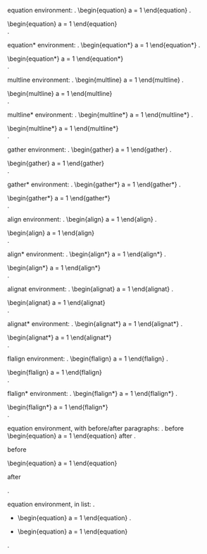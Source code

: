 equation environment:
.
\begin{equation}
a = 1
\end{equation}
.
<div class="math amsmath">
\begin{equation}
a = 1
\end{equation}
</div>
.

equation* environment:
.
\begin{equation*}
a = 1
\end{equation*}
.
<div class="math amsmath">
\begin{equation*}
a = 1
\end{equation*}
</div>
.

multline environment:
.
\begin{multline}
a = 1
\end{multline}
.
<div class="math amsmath">
\begin{multline}
a = 1
\end{multline}
</div>
.

multline* environment:
.
\begin{multline*}
a = 1
\end{multline*}
.
<div class="math amsmath">
\begin{multline*}
a = 1
\end{multline*}
</div>
.

gather environment:
.
\begin{gather}
a = 1
\end{gather}
.
<div class="math amsmath">
\begin{gather}
a = 1
\end{gather}
</div>
.

gather* environment:
.
\begin{gather*}
a = 1
\end{gather*}
.
<div class="math amsmath">
\begin{gather*}
a = 1
\end{gather*}
</div>
.

align environment:
.
\begin{align}
a = 1
\end{align}
.
<div class="math amsmath">
\begin{align}
a = 1
\end{align}
</div>
.

align* environment:
.
\begin{align*}
a = 1
\end{align*}
.
<div class="math amsmath">
\begin{align*}
a = 1
\end{align*}
</div>
.

alignat environment:
.
\begin{alignat}
a = 1
\end{alignat}
.
<div class="math amsmath">
\begin{alignat}
a = 1
\end{alignat}
</div>
.

alignat* environment:
.
\begin{alignat*}
a = 1
\end{alignat*}
.
<div class="math amsmath">
\begin{alignat*}
a = 1
\end{alignat*}
</div>
.

flalign environment:
.
\begin{flalign}
a = 1
\end{flalign}
.
<div class="math amsmath">
\begin{flalign}
a = 1
\end{flalign}
</div>
.

flalign* environment:
.
\begin{flalign*}
a = 1
\end{flalign*}
.
<div class="math amsmath">
\begin{flalign*}
a = 1
\end{flalign*}
</div>
.

equation environment, with before/after paragraphs:
.
before
\begin{equation}
a = 1
\end{equation}
after
.
<p>before</p>
<div class="math amsmath">
\begin{equation}
a = 1
\end{equation}
</div>
<p>after</p>
.

equation environment, in list:
.
- \begin{equation}
  a = 1
  \end{equation}
.
<ul>
<li>
<div class="math amsmath">
\begin{equation}
  a = 1
  \end{equation}
</div>
</li>
</ul>
.
